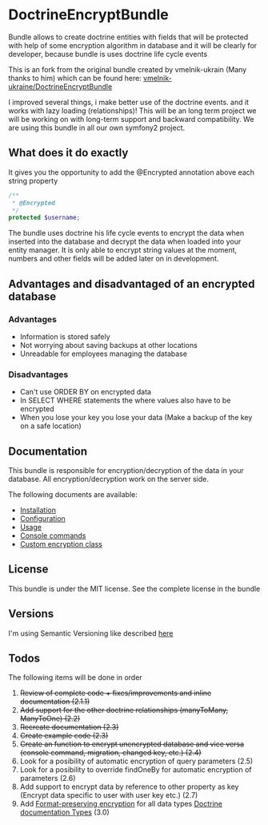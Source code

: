 # DoctrineEncryptBundle

Bundle allows to create doctrine entities with fields that will be protected with 
help of some encryption algorithm in database and it will be clearly for developer, because bundle is uses doctrine life cycle events

This is an fork from the original bundle created by vmelnik-ukrain (Many thanks to him) which can be found here:
[vmelnik-ukraine/DoctrineEncryptBundle](https://github.com/vmelnik-ukraine/DoctrineEncryptBundle)

I improved several things, i make better use of the doctrine events. and it works with lazy loading (relationships)!
This will be an long term project we will be working on with long-term support and backward compatibility. We are using this bundle in all our own symfony2 project.

## What does it do exactly

It gives you the opportunity to add the @Encrypted annotation above each string property

```php
/**
 * @Encrypted
 */
protected $username;
```

The bundle uses doctrine his life cycle events to encrypt the data when inserted into the database and decrypt the data when loaded into your entity manager.
It is only able to encrypt string values at the moment, numbers and other fields will be added later on in development.

## Advantages and disadvantaged of an encrypted database

### Advantages
- Information is stored safely
- Not worrying about saving backups at other locations
- Unreadable for employees managing the database

### Disadvantages
- Can't use ORDER BY on encrypted data
- In SELECT WHERE statements the where values also have to be encrypted
- When you lose your key you lose your data (Make a backup of the key on a safe location)

## Documentation

This bundle is responsible for encryption/decryption of the data in your database.
All encryption/decryption work on the server side.

The following documents are available:

* [Installation](https://github.com/integralservice/DoctrineEncryptBundle/blob/master/Resources/doc/installation.md)
* [Configuration](https://github.com/integralservice/DoctrineEncryptBundle/blob/master/Resources/doc/configuration.md)
* [Usage](https://github.com/integralservice/DoctrineEncryptBundle/blob/master/Resources/doc/usage.md)
* [Console commands](https://github.com/integralservice/DoctrineEncryptBundle/blob/master/Resources/doc/commands.md)
* [Custom encryption class](https://github.com/integralservice/DoctrineEncryptBundle/blob/master/Resources/doc/custom_encryptor.md)

## License

This bundle is under the MIT license. See the complete license in the bundle

## Versions

I'm using Semantic Versioning like described [here](http://semver.org)

## Todos

The following items will be done in order

1. ~~Review of complete code + fixes/improvements and inline documentation (2.1.1)~~
2. ~~Add support for the other doctrine relationships (manyToMany, ManyToOne) (2.2)~~
4. ~~Recreate documentation (2.3)~~
5. ~~Create example code (2.3)~~
6. ~~Create an function to encrypt unencrypted database and vice versa (console command, migration, changed key, etc.) (2.4)~~
7. Look for a posibility of automatic encryption of query parameters (2.5)
8. Look for a posibility to override findOneBy for automatic encryption of parameters (2.6)
9. Add support to encrypt data by reference to other property as key (Encrypt data specific to user with user key etc.) (2.7)
10. Add [Format-preserving encryption](http://en.wikipedia.org/wiki/Format-preserving_encryption) for all data types [Doctrine documentation Types](http://doctrine-dbal.readthedocs.org/en/latest/reference/types.html) (3.0)

